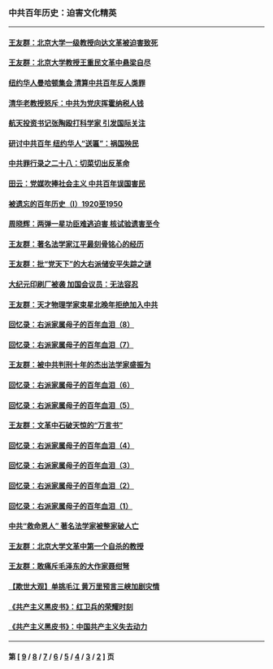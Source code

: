### 中共百年历史：迫害文化精英
---
#### [王友群：北京大学一级教授向达文革被迫害致死](../../pages/nf1176111/n13150966.md?09030430) 
#### [王友群：北京大学教授王重民文革中悬梁自尽](../../pages/nf1176111/n13084645.md?09030430) 
#### [纽约华人曼哈顿集会 清算中共百年反人类罪](../../pages/nf1176111/n13084157.md?09030430) 
#### [清华老教授怒斥：中共为党庆挥霍纳税人钱](../../pages/nf1176111/n13071430.md?09030430) 
#### [航天投资书记张陶殴打科学家 引发国际关注](../../pages/nf1176111/n13069132.md?09030430) 
#### [研讨中共百年 纽约华人“送匾”：祸国殃民](../../pages/nf1176111/n13057367.md?09030430) 
#### [中共罪行录之二十八：切菜切出反革命](../../pages/nf1176111/n13030600.md?09030430) 
#### [田云：党媒吹捧社会主义 中共百年误国害民](../../pages/nf1176111/n13006682.md?09030430) 
#### [被遗忘的百年历史（I）1920至1950](../../pages/nf1176111/n12986411.md?09030430) 
#### [周晓辉：两弹一星功臣难逃迫害 核试验遗害至今](../../pages/nf1176111/n12974997.md?09030430) 
#### [王友群：著名法学家江平最刻骨铭心的经历](../../pages/nf1176111/n12970787.md?09030430) 
#### [王友群：批“党天下”的大右派储安平失踪之谜](../../pages/nf1176111/n12954229.md?09030430) 
#### [大纪元印刷厂被袭 加国会议员：无法容忍](../../pages/nf1176111/n12883028.md?09030430) 
#### [王友群：天才物理学家束星北晚年拒绝加入中共](../../pages/nf1176111/n12792913.md?09030430) 
#### [回忆录：右派家属母子的百年血泪（8）](../../pages/nf1176111/n12706196.md?09030430) 
#### [回忆录：右派家属母子的百年血泪（7）](../../pages/nf1176111/n12706191.md?09030430) 
#### [王友群：被中共判刑十年的杰出法学家盛振为](../../pages/nf1176111/n12706141.md?09030430) 
#### [回忆录：右派家属母子的百年血泪（6）](../../pages/nf1176111/n12698863.md?09030430) 
#### [回忆录：右派家属母子的百年血泪（5）](../../pages/nf1176111/n12692515.md?09030430) 
#### [王友群：文革中石破天惊的“万言书”](../../pages/nf1176111/n12690994.md?09030430) 
#### [回忆录：右派家属母子的百年血泪（4）](../../pages/nf1176111/n12686410.md?09030430) 
#### [回忆录：右派家属母子的百年血泪（3）](../../pages/nf1176111/n12683820.md?09030430) 
#### [回忆录：右派家属母子的百年血泪（2）](../../pages/nf1176111/n12679738.md?09030430) 
#### [回忆录：右派家属母子的百年血泪（1）](../../pages/nf1176111/n12678112.md?09030430) 
#### [中共“救命恩人” 著名法学家被整家破人亡](../../pages/nf1176111/n12658168.md?09030430) 
#### [王友群：北京大学文革中第一个自杀的教授](../../pages/nf1176111/n12632697.md?09030430) 
#### [王友群：敢痛斥毛泽东的大作家聂绀弩](../../pages/nf1176111/n12384788.md?09030430) 
#### [【欺世大观】单挑毛江 黄万里预言三峡加剧灾情](../../pages/nf1176111/n12357101.md?09030430) 
#### [《共产主义黑皮书》：红卫兵的荣耀时刻](../../pages/nf1176111/n12190329.md?09030430) 
#### [《共产主义黑皮书》：中国共产主义失去动力](../../pages/nf1176111/n12168749.md?09030430) 

---
#### 第 [ [9](./9.md?09030430) / [8](./8.md?09030430) / [7](./7.md?09030430) / [6](./6.md?09030430) / [5](./5.md?09030430) / [4](./4.md?09030430) / [3](./3.md?09030430) / [2](./2.md?09030430) ] 页
